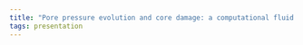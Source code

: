 ```yaml
---
title: "Pore pressure evolution and core damage: a computational fluid dynamics approach (Izaskun Zubizarreta. Senergy)"
tags: presentation 
---
```

